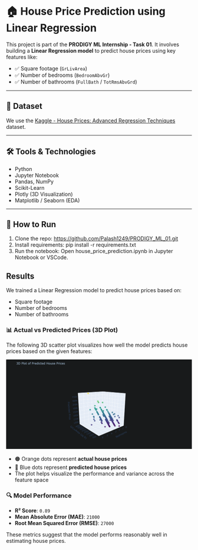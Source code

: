 # 🏠 House Price Prediction using Linear Regression

This project is part of the **PRODIGY ML Internship - Task 01**. It involves building a **Linear Regression model** to predict house prices using key features like:

- ✅ Square footage (`GrLivArea`)
- ✅ Number of bedrooms (`BedroomAbvGr`)
- ✅ Number of bathrooms (`FullBath` / `TotRmsAbvGrd`)

---

## 📂 Dataset

We use the [Kaggle - House Prices: Advanced Regression Techniques](https://www.kaggle.com/c/house-prices-advanced-regression-techniques/data) dataset.

---

## 🛠️ Tools & Technologies

- Python
- Jupyter Notebook
- Pandas, NumPy
- Scikit-Learn
- Plotly (3D Visualization)
- Matplotlib / Seaborn (EDA)

---

## 🧠 How to Run
1. Clone the repo: https://github.com/Palash1249/PRODIGY_ML_01.git
2. Install requirements: pip install -r requirements.txt
3. Run the notebook: Open house_price_prediction.ipynb in Jupyter Notebook or VSCode.


## Results

We trained a Linear Regression model to predict house prices based on:
- Square footage
- Number of bedrooms
- Number of bathrooms

### 📊 Actual vs Predicted Prices (3D Plot)

The following 3D scatter plot visualizes how well the model predicts house prices based on the given features:

![3D Plot](result/Screenshot%202025-05-16%20103744.png)

- 🟠 Orange dots represent **actual house prices**
- 🔵 Blue dots represent **predicted house prices**
- The plot helps visualize the performance and variance across the feature space

### 🔍 Model Performance

- **R² Score**: `0.89`
- **Mean Absolute Error (MAE)**: `21000`
- **Root Mean Squared Error (RMSE)**: `27000`

These metrics suggest that the model performs reasonably well in estimating house prices.
